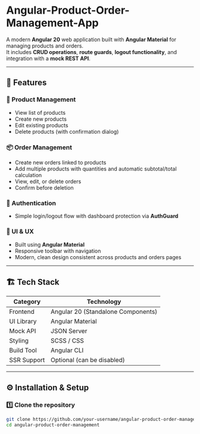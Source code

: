 # Angular-Product-Order-Management-App

A modern **Angular 20** web application built with **Angular Material** for managing products and orders.  
It includes **CRUD operations**, **route guards**, **logout functionality**, and integration with a **mock REST API**.

---

## 🚀 Features

### 🧩 Product Management
- View list of products
- Create new products
- Edit existing products
- Delete products (with confirmation dialog)

### 📦 Order Management
- Create new orders linked to products
- Add multiple products with quantities and automatic subtotal/total calculation
- View, edit, or delete orders
- Confirm before deletion

### 🔐 Authentication
- Simple login/logout flow with dashboard protection via **AuthGuard**

### 🎨 UI & UX
- Built using **Angular Material**
- Responsive toolbar with navigation
- Modern, clean design consistent across products and orders pages

---

## 🏗️ Tech Stack

| Category | Technology |
|-----------|-------------|
| Frontend | Angular 20 (Standalone Components) |
| UI Library | Angular Material |
| Mock API | JSON Server |
| Styling | SCSS / CSS |
| Build Tool | Angular CLI |
| SSR Support | Optional (can be disabled) |

---

## ⚙️ Installation & Setup

### 1️⃣ Clone the repository
```bash
git clone https://github.com/your-username/angular-product-order-management.git
cd angular-product-order-management






